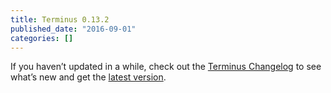 ```yaml
---
title: Terminus 0.13.2
published_date: "2016-09-01"
categories: []
---
```

If you haven’t updated in a while, check out the [Terminus Changelog](https://github.com/pantheon-systems/cli/blob/master/CHANGELOG.md) to see what’s new and get the [latest version](https://github.com/pantheon-systems/cli/releases).
